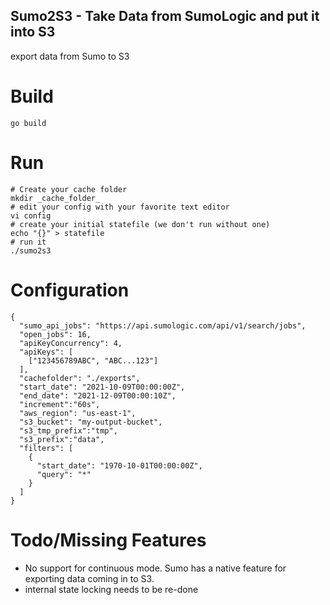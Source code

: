 Sumo2S3 - Take Data from SumoLogic and put it into S3
-----------------------------------------------------

export data from Sumo to S3

# Build

	go build

# Run

	# Create your cache folder
	mkdir _cache_folder_
	# edit your config with your favorite text editor
	vi config
	# create your initial statefile (we don't run without one)
	echo "{}" > statefile
	# run it
	./sumo2s3

# Configuration

	{
	  "sumo_api_jobs": "https://api.sumologic.com/api/v1/search/jobs",
	  "open_jobs": 16,
	  "apiKeyConcurrency": 4,
	  "apiKeys": [
	    ["123456789ABC", "ABC...123"]
	  ],
	  "cachefolder": "./exports",
	  "start_date": "2021-10-09T00:00:00Z",
	  "end_date": "2021-12-09T00:00:10Z",
	  "increment":"60s",
	  "aws_region": "us-east-1",
	  "s3_bucket": "my-output-bucket",
	  "s3_tmp_prefix":"tmp",
	  "s3_prefix":"data",
	  "filters": [
	    {
	      "start_date": "1970-10-01T00:00:00Z",
	      "query": "*"
	    }
	  ]
	}

# Todo/Missing Features

* No support for continuous mode. Sumo has a native feature for exporting data coming in to S3.
* internal state locking needs to be re-done
